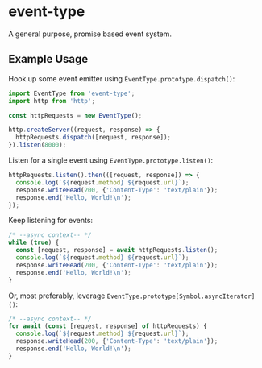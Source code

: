 # event-type

A general purpose, promise based event system.

## Example Usage
Hook up some event emitter using `EventType.prototype.dispatch()`:
```js
import EventType from 'event-type';
import http from 'http';

const httpRequests = new EventType();

http.createServer((request, response) => {
  httpRequests.dispatch([request, response]);
}).listen(8000);
```
Listen for a single event using `EventType.prototype.listen()`:
```js
httpRequests.listen().then(([request, response]) => {
  console.log(`${request.method} ${request.url}`);
  response.writeHead(200, {'Content-Type': 'text/plain'});
  response.end('Hello, World!\n');
});
```
Keep listening for events:
```js
/* --async context-- */
while (true) {
  const [request, response] = await httpRequests.listen();
  console.log(`${request.method} ${request.url}`);
  response.writeHead(200, {'Content-Type': 'text/plain'});
  response.end('Hello, World!\n');
}
```
Or, most preferably, leverage `EventType.prototype[Symbol.asyncIterator]()`:
```js
/* --async context-- */
for await (const [request, response] of httpRequests) {
  console.log(`${request.method} ${request.url}`);
  response.writeHead(200, {'Content-Type': 'text/plain'});
  response.end('Hello, World!\n');
}
```
